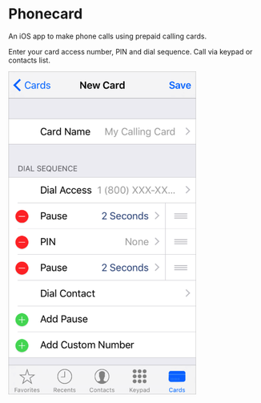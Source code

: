 # Phonecard

An iOS app to make phone calls using prepaid calling cards. 

Enter your card access number, PIN and dial sequence. Call via keypad or contacts list.

<a href="https://www.lutzroeder.com/ios"><img src="Media/Screenshot.png" alt="Screenshot" align="left" width="375"></a>
